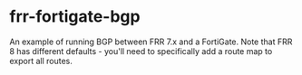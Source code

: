 # frr-fortigate-bgp

An example of running BGP between FRR 7.x and a FortiGate. Note that FRR 8 has different defaults - you'll need to specifically add a route map to export all routes.
